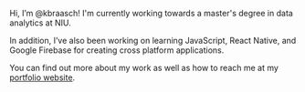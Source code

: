 Hi, I’m @kbraasch! I'm currently working towards a master's degree in data analytics at NIU.  

In addition, I’ve also been working on learning JavaScript, React Native, and Google Firebase for creating cross platform applications.  

You can find out more about my work as well as how to reach me at my [portfolio website](https://www.kylebraasch.com/).  
